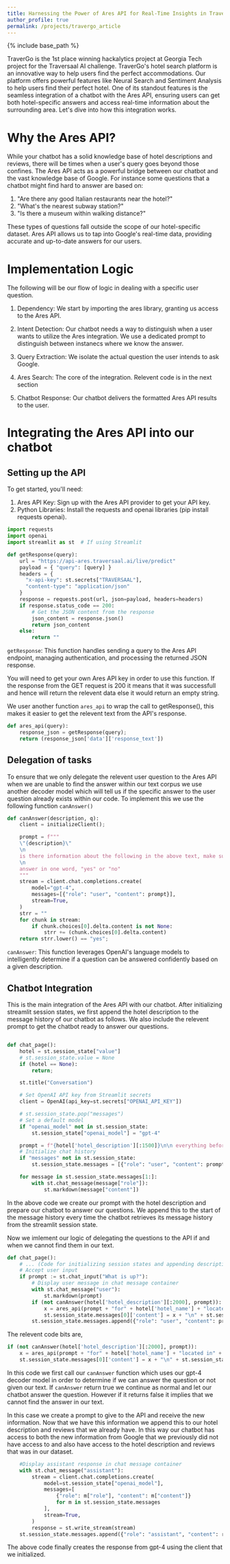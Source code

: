 ```yaml
---
title: Harnessing the Power of Ares API for Real-Time Insights in TraverGo’s Chatbot
author_profile: true
permalink: /projects/travergo_article
---
```

{% include base_path %}

TraverGo is the 1st place winning hackalytics project at Georgia Tech project for the Traversaal AI challenge. TraverGo's hotel search platform is an innovative way to help users find the perfect accommodations. Our platform offers powerful features like Neural Search and Sentiment Analysis to help users find their perfect hotel. One of its standout features is the seamless integration of a chatbot with the Ares API, ensuring users can get both hotel-specific answers and access real-time information about the surrounding area.  Let's dive into how this integration works.

# Why the Ares API?

While your chatbot has a solid knowledge base of hotel descriptions and reviews, there will be times when a user's query goes beyond those confines. The Ares API acts as a powerful bridge between our chatbot and the vast knowledge base of Google. For instance some questions that a chatbot might find hard to answer are based on:

1. "Are there any good Italian restaurants near the hotel?"
2. "What's the nearest subway station?"
3. "Is there a museum within walking distance?"

These types of questions fall outside the scope of our hotel-specific dataset.  Ares API allows us to tap into Google's real-time data, providing accurate and up-to-date answers for our users.

# Implementation Logic
The following will be our flow of logic in dealing with a specific user question. 
1. Dependency: We start by importing the ares library, granting us access to the Ares API.

2. Intent Detection: Our chatbot needs a way to distinguish when a user wants to utilize the Ares integration. We use a dedicated prompt to distinguish between instanecs where we know the answer.

3. Query Extraction: We isolate the actual question the user intends to ask Google.

4. Ares Search: The core of the integration. Relevent code is in the next section

5. Chatbot Response: Our chatbot delivers the formatted Ares API results to the user.

# Integrating the Ares API into our chatbot

## Setting up the API
To get started, you'll need:

1. Ares API Key: Sign up with the Ares API provider to get your API key.
2. Python Libraries: Install the requests and openai libraries (pip install requests openai).

```python
import requests
import openai
import streamlit as st  # If using Streamlit

def getResponse(query):
    url = "https://api-ares.traversaal.ai/live/predict"
    payload = { "query": [query] }
    headers = {
      "x-api-key": st.secrets["TRAVERSAAL"],
      "content-type": "application/json"
    }
    response = requests.post(url, json=payload, headers=headers)
    if response.status_code == 200:
        # Get the JSON content from the response
        json_content = response.json()
        return json_content
    else:
        return ""
```
`getResponse`: This function handles sending a query to the Ares API endpoint, managing authentication, and processing the returned JSON response.


You will need to get your own Ares API key in order to use this function. If the response from the GET request is 200 it means that it was successfull and hence will return the relevent data else it would return an empty string.

We user another function `ares_api` to wrap the call to getResponse(), this makes it easier to get the relevent text from the API's response.

```python
def ares_api(query):
    response_json = getResponse(query);
    return (response_json['data']['response_text'])
```


## Delegation of tasks
To ensure that we only delegate the relevent user question to the Ares API when we are unable to find the answer within our text corpus we use another decoder model which will tell us if the specific answer to the user question already exists within our code. To implement this we use the following function `canAnswer()`
```python
def canAnswer(description, q):
    client = initializeClient();

    prompt = f"""
    \"{description}\"
    \n
    is there information about the following in the above text, make sure you will be able to enaswer the following question prcisely: {q}
    \n
    answer in one word, "yes" or "no"
    """
    stream = client.chat.completions.create(
        model="gpt-4",
        messages=[{"role": "user", "content": prompt}],
        stream=True,
    )
    strr = ""
    for chunk in stream:
        if chunk.choices[0].delta.content is not None:
            strr += (chunk.choices[0].delta.content)
    return strr.lower() == "yes";
```
`canAnswer`: This function leverages OpenAI's language models to intelligently determine if a question can be answered confidently based on a given description.


## Chatbot Integration
This is the main integration of the Ares API with our chatbot. After initializing streamlit session states, we first append the hotel description to the message history of our chatbot as follows. We also include the relevent prompt to get the chatbot ready to answer our questions.
```python

def chat_page():
    hotel = st.session_state["value"]
    # st.session_state.value = None
    if (hotel == None):
        return;

    st.title("Conversation")

    # Set OpenAI API key from Streamlit secrets
    client = OpenAI(api_key=st.secrets["OPENAI_API_KEY"])

    # st.session_state.pop("messages")
    # Set a default model
    if "openai_model" not in st.session_state:
        st.session_state["openai_model"] = "gpt-4"

    prompt = f"{hotel['hotel_description'][:1500]}\n\n everything before this point is the hotel description and reveiws. now you as a hotel advisor now, should give the best answerws based on the above text. Now wait for my questions."
    # Initialize chat history
    if "messages" not in st.session_state:
        st.session_state.messages = [{"role": "user", "content": prompt}]

    for message in st.session_state.messages[1:]:
        with st.chat_message(message["role"]):
            st.markdown(message["content"])

```

In the above code we create our prompt with the hotel description and prepare our chatbot to answer our questions. We append this to the start of the message history every time the chatbot retrieves its message history from the streamlit session state.


Now we imlement our logic of delegating the questions to the API if and when we cannot find them in our text.
```python
def chat_page():
    # ... (Code for initializing session states and appending description) ...
    # Accept user input
    if prompt := st.chat_input("What is up?"):
        # Display user message in chat message container
        with st.chat_message("user"):
            st.markdown(prompt)
        if (not canAnswer(hotel['hotel_description'][:2000], prompt)):
            x = ares_api(prompt + "for" + hotel['hotel_name'] + "located in" + hotel['country'])
            st.session_state.messages[0]['content'] = x + "\n" + st.session_state.messages[0]['content'];
        st.session_state.messages.append({"role": "user", "content": prompt})
```

The relevent code bits are, 
```python
if (not canAnswer(hotel['hotel_description'][:2000], prompt)):
    x = ares_api(prompt + "for" + hotel['hotel_name'] + "located in" + hotel['country'])
    st.session_state.messages[0]['content'] = x + "\n" + st.session_state.messages[0]['content'];
```

In this code we first call our `canAnswer` function which uses our gpt-4 decoder model in order to determine if we can answer the question or not given our text. If `canAnswer` return true we continue as normal and let our chatbot answer the question. However if it returns false it implies that we cannot find the answer in our text.

In this case we create a prompt to give to the API and receive the new information. Now that we have this information we append this to our hotel description and reviews that we already have. In this way our chatbot has access to both the new information from Google that we previously did not have access to and also have access to the hotel description and reviews that was in our dataset.

```python
    #Display assistant response in chat message container
    with st.chat_message("assistant"):
        stream = client.chat.completions.create(
            model=st.session_state["openai_model"],
            messages=[
                {"role": m["role"], "content": m["content"]}
                for m in st.session_state.messages
            ],
            stream=True,
        )
        response = st.write_stream(stream)
    st.session_state.messages.append({"role": "assistant", "content": response})
```

The above code finally creates the response from gpt-4 using the client that we initialized.


